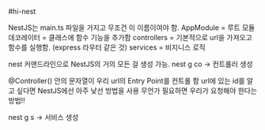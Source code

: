 #hi-nest

NestJS는 main.ts 파일을 가지고 무조건 이 이름이여야 함.
AppModule = 루트 모듈
데코레이터 = 클래스에 함수 기능을 추가함
controllers = 기본적으로 url을 가져오고 함수를 실행함. (express 라우터 같은 것)
services = 비지니스 로직

nest 커맨드라인으로 NestJS의 거의 모든 걸 생성 가능.
nest g co -> 컨트롤러 생성

@Controller() 안의 문자열이 우리 url의 Entry Point를 컨트롤 함
url에 있는 id를 알고 싶다면 NestJS에선 아주 낯선 방법을 사용
무언가 필요하면 우리가 요청해야 한다는 방법!!

nest g s -> 서비스 생성